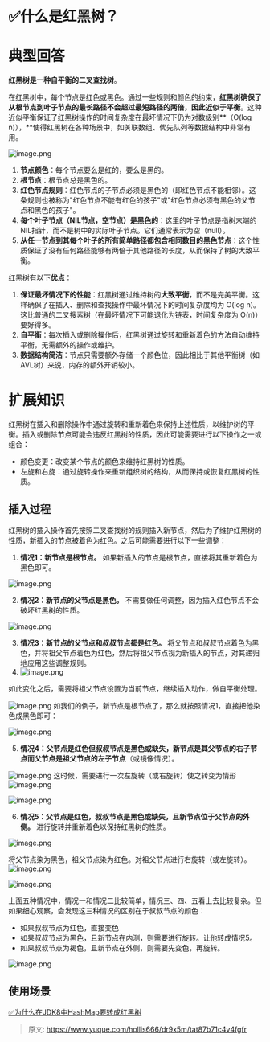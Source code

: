 # ✅什么是红黑树？


# 典型回答

**红黑树是一种自平衡的二叉查找树**。

在红黑树中，每个节点是红色或黑色。通过一些规则和颜色的约束，**红黑树确保了从根节点到叶子节点的最长路径不会超过最短路径的两倍，因此近似于平衡**。这种近似平衡保证了红黑树操作的时间复杂度在最坏情况下仍为对数级别**（O(log n)），**使得红黑树在各种场景中，如关联数组、优先队列等数据结构中非常有用。

![image.png](./img/O2hqhaXV7rbMrxlC/1711776425244-f596b8b0-86fa-49a8-93b3-7f5135766221-987280.png)

1. **节点颜色**：每个节点要么是红的，要么是黑的。
2. **根节点**：根节点总是黑色的。
3. **红色节点规则**：红色节点的子节点必须是黑色的（即红色节点不能相邻）。这条规则也被称为"红色节点不能有红色的孩子"或"红色节点必须有黑色的父节点和黑色的孩子"。
4. **每个叶子节点（NIL节点，空节点）是黑色的**：这里的叶子节点是指树末端的NIL指针，而不是树中的实际叶子节点。它们通常表示为空（null）。
5. **从任一节点到其每个叶子的所有简单路径都包含相同数目的黑色节点**：这个性质保证了没有任何路径能够有两倍于其他路径的长度，从而保持了树的大致平衡。

红黑树有以下**优点**：

1. **保证最坏情况下的性能**：红黑树通过维持树的**大致平衡**，而不是完美平衡。这样确保了在插入、删除和查找操作中最坏情况下的时间复杂度均为 O(log n)。这比普通的二叉搜索树（在最坏情况下可能退化为链表，时间复杂度为 O(n)）要好得多。
2. **自平衡**：每次插入或删除操作后，红黑树通过旋转和重新着色的方法自动维持平衡，无需额外的操作或维护。
3. **数据结构简洁**：节点只需要额外存储一个颜色位，因此相比于其他平衡树（如AVL树）来说，内存的额外开销较小。


# 扩展知识

红黑树在插入和删除操作中通过旋转和重新着色来保持上述性质，以维护树的平衡。插入或删除节点可能会违反红黑树的性质，因此可能需要进行以下操作之一或组合：

- 颜色变更：改变某个节点的颜色来维持红黑树的性质。
- 左旋和右旋：通过旋转操作来重新组织树的结构，从而保持或恢复红黑树的性质。


## 插入过程

红黑树的插入操作首先按照二叉查找树的规则插入新节点，然后为了维护红黑树的性质，新插入的节点被着色为红色。之后可能需要进行以下一些调整：

1. **情况1：新节点是根节点。** 如果新插入的节点是根节点，直接将其重新着色为黑色即可。

![image.png](./img/O2hqhaXV7rbMrxlC/1711776917358-a6e6e3d1-4467-4a1f-a9e9-73ede5d5092b-913981.png)

2. **情况2：新节点的父节点是黑色。** 不需要做任何调整，因为插入红色节点不会破坏红黑树的性质。

![image.png](./img/O2hqhaXV7rbMrxlC/1711776922261-0a9b4fb0-2e94-4a99-8ee6-8bcc1b0451c0-579805.png)

3. **情况3：新节点的父节点和叔叔节点都是红色。** 将父节点和叔叔节点着色为黑色，并将祖父节点着色为红色，然后将祖父节点视为新插入的节点，对其递归地应用这些调整规则。
4. ![image.png](./img/O2hqhaXV7rbMrxlC/1713610051460-8290fd73-a28c-42e7-bdf7-544589a0c07e-227291.png)

如此变化之后，需要将祖父节点设置为当前节点，继续插入动作，做自平衡处理。

![image.png](./img/O2hqhaXV7rbMrxlC/1713608196524-edfabcb1-c965-412b-84fa-2724c6a52632-046859.png)
如我们的例子，新节点是根节点了，那么就按照情况1，直接把他染色成黑色即可：

![image.png](./img/O2hqhaXV7rbMrxlC/1713608295405-b329e0e4-798e-4817-9a0d-2b9365e184a5-307515.png)


5. **情况4：父节点是红色但叔叔节点是黑色或缺失，新节点是其父节点的右子节点而父节点是祖父节点的左子节点**（或镜像情况）。

![image.png](./img/O2hqhaXV7rbMrxlC/1713609072464-7d64dc41-d587-46e9-8e84-7243e17ac29f-924996.png)
这时候，需要进行一次左旋转（或右旋转）使之转变为情形
![image.png](./img/O2hqhaXV7rbMrxlC/1713609133140-cf63314c-e07d-4d99-aad9-04557f49bbe9-353214.png)

![image.png](./img/O2hqhaXV7rbMrxlC/1713609104581-7bbe0eb1-5561-4623-b10f-99862986b44c-925662.png)


6. **情况5：父节点是红色，叔叔节点是黑色或缺失，且新节点位于父节点的外侧。** 进行旋转并重新着色以保持红黑树的性质。

![image.png](./img/O2hqhaXV7rbMrxlC/1713609164757-57d32e6f-a4f9-469c-b156-47b47a8896f6-307006.png)

将父节点染为黑色，祖父节点染为红色。对祖父节点进行右旋转（或左旋转）。
![image.png](./img/O2hqhaXV7rbMrxlC/1713610021165-adfc1a55-b00d-40da-90e1-24ca34fa9db6-791360.png)

![image.png](./img/O2hqhaXV7rbMrxlC/1713610027990-ce328a82-188e-4c94-9aaf-8c4b983ee8be-862249.png)


上面五种情况中，情况一和情况二比较简单，情况三、四、五看上去比较复杂。但如果细心观察，会发现这三种情况的区别在于叔叔节点的颜色：

- 如果叔叔节点为红色，直接变色
- 如果叔叔节点为黑色，且新节点在内测，则需要进行旋转。让他转成情况5。
- 如果叔叔节点为褐色，且新节点在外侧，则需要先变色，再旋转。

![image.png](./img/O2hqhaXV7rbMrxlC/1713609999421-263df5b9-8301-44b1-9339-ccbb07577528-915647.png)

## 使用场景

[✅为什么在JDK8中HashMap要转成红黑树](https://www.yuque.com/hollis666/dr9x5m/zx609g?view=doc_embed&inner=Bt537)


> 原文: <https://www.yuque.com/hollis666/dr9x5m/tat87b71c4v4fgfr>